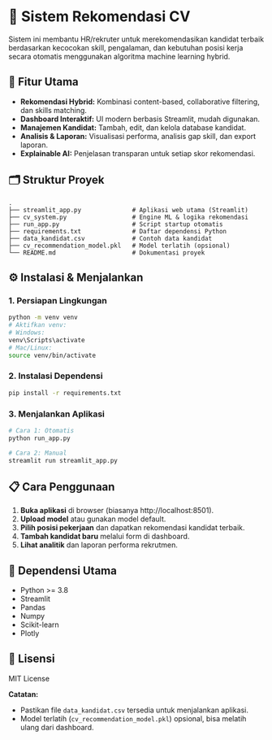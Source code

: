 # 🎯 Sistem Rekomendasi CV

Sistem ini membantu HR/rekruter untuk merekomendasikan kandidat terbaik berdasarkan kecocokan skill, pengalaman, dan kebutuhan posisi kerja secara otomatis menggunakan algoritma machine learning hybrid.

## 🚀 Fitur Utama

- **Rekomendasi Hybrid:** Kombinasi content-based, collaborative filtering, dan skills matching.
- **Dashboard Interaktif:** UI modern berbasis Streamlit, mudah digunakan.
- **Manajemen Kandidat:** Tambah, edit, dan kelola database kandidat.
- **Analisis & Laporan:** Visualisasi performa, analisis gap skill, dan export laporan.
- **Explainable AI:** Penjelasan transparan untuk setiap skor rekomendasi.

## 🗂️ Struktur Proyek

```
.
├── streamlit_app.py              # Aplikasi web utama (Streamlit)
├── cv_system.py                  # Engine ML & logika rekomendasi
├── run_app.py                    # Script startup otomatis
├── requirements.txt              # Daftar dependensi Python
├── data_kandidat.csv             # Contoh data kandidat
├── cv_recommendation_model.pkl   # Model terlatih (opsional)
└── README.md                     # Dokumentasi proyek
```

## ⚙️ Instalasi & Menjalankan

### 1. **Persiapan Lingkungan**
```bash
python -m venv venv
# Aktifkan venv:
# Windows:
venv\Scripts\activate
# Mac/Linux:
source venv/bin/activate
```

### 2. **Instalasi Dependensi**
```bash
pip install -r requirements.txt
```

### 3. **Menjalankan Aplikasi**
```bash
# Cara 1: Otomatis
python run_app.py

# Cara 2: Manual
streamlit run streamlit_app.py
```

## 📋 Cara Penggunaan

1. **Buka aplikasi** di browser (biasanya http://localhost:8501).
2. **Upload model** atau gunakan model default.
3. **Pilih posisi pekerjaan** dan dapatkan rekomendasi kandidat terbaik.
4. **Tambah kandidat baru** melalui form di dashboard.
5. **Lihat analitik** dan laporan performa rekrutmen.

## 🧩 Dependensi Utama

- Python >= 3.8
- Streamlit
- Pandas
- Numpy
- Scikit-learn
- Plotly

## 📄 Lisensi

MIT License

**Catatan:**  
- Pastikan file `data_kandidat.csv` tersedia untuk menjalankan aplikasi.
- Model terlatih (`cv_recommendation_model.pkl`) opsional, bisa melatih ulang dari dashboard. 